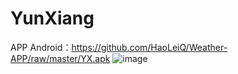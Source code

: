 # YunXiang
APP Android：https://github.com/HaoLeiQ/Weather-APP/raw/master/YX.apk
![image](https://github.com/HaoLeiQ/Weather-APP/raw/master/Apk/show1.png)
